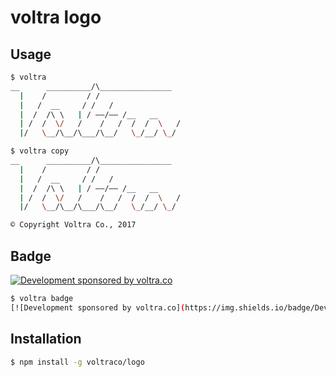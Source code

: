 
# voltra logo

## Usage

```bash
$ voltra
__      __________/\________________
  |    /         / /
  |   /  __     / /   /
  |  /  /\ \   | / ——/—— /__   __
  | /  /  \/   /    /   /  /  /  \   /
  |/   \__/\__/\___/\__/   \_/__/ \_/
```

```bash
$ voltra copy
__      __________/\________________
  |    /         / /
  |   /  __     / /   /
  |  /  /\ \   | / ——/—— /__   __
  | /  /  \/   /    /   /  /  /  \   /
  |/   \__/\__/\___/\__/   \_/__/ \_/

© Copyright Voltra Co., 2017
```

## Badge

[![Development sponsored by voltra.co](https://img.shields.io/badge/Development%20sponsored%20by-Voltra.co-yellow.svg)](https://voltra.co/)

```bash
$ voltra badge
[![Development sponsored by voltra.co](https://img.shields.io/badge/Development%20sponsored%20by-Voltra.co-yellow.svg)](https://voltra.co/)
```

## Installation

```bash
$ npm install -g voltraco/logo
```
